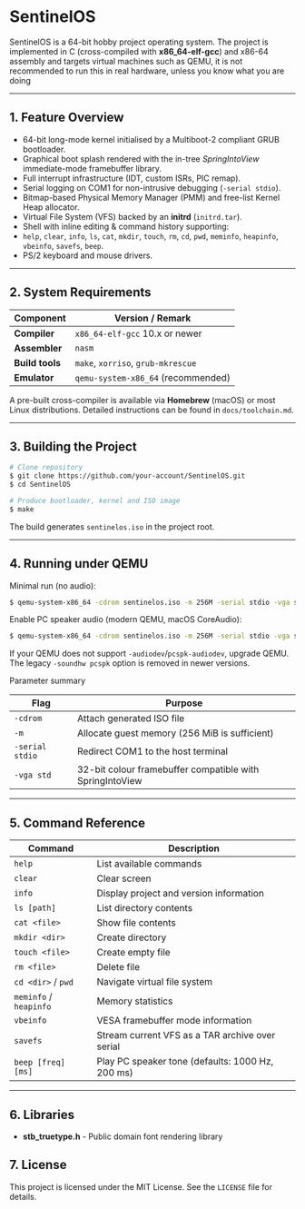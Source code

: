 # SentinelOS

SentinelOS is a 64-bit hobby project operating system. The project is implemented in C (cross-compiled with **x86_64-elf-gcc**) and x86-64 assembly and targets virtual machines such as QEMU, it is not recommended to run this in real hardware, unless you know what you are doing

---

## 1. Feature Overview

* 64-bit long-mode kernel initialised by a Multiboot-2 compliant GRUB bootloader.
* Graphical boot splash rendered with the in-tree *SpringIntoView* immediate-mode framebuffer library.
* Full interrupt infrastructure (IDT, custom ISRs, PIC remap).
* Serial logging on COM1 for non-intrusive debugging (`-serial stdio`).
* Bitmap-based Physical Memory Manager (PMM) and free-list Kernel Heap allocator.
* Virtual File System (VFS) backed by an **initrd** (`initrd.tar`).
* Shell with inline editing & command history supporting:
* `help`, `clear`, `info`, `ls`, `cat`, `mkdir`, `touch`, `rm`, `cd`, `pwd`, `meminfo`, `heapinfo`, `vbeinfo`, `savefs`, `beep`.
* PS/2 keyboard and mouse drivers.


---

## 2. System Requirements

| Component | Version / Remark |
|-----------|------------------|
| **Compiler** | `x86_64-elf-gcc` 10.x or newer |
| **Assembler** | `nasm` |
| **Build tools** | `make`, `xorriso`, `grub-mkrescue` |
| **Emulator** | `qemu-system-x86_64` (recommended) |

A pre-built cross-compiler is available via **Homebrew** (macOS) or most Linux distributions. Detailed instructions can be found in `docs/toolchain.md`.

---

## 3. Building the Project

```bash
# Clone repository
$ git clone https://github.com/your-account/SentinelOS.git
$ cd SentinelOS

# Produce bootloader, kernel and ISO image
$ make
```

The build generates `sentinelos.iso` in the project root.

---

## 4. Running under QEMU

Minimal run (no audio):
```bash
$ qemu-system-x86_64 -cdrom sentinelos.iso -m 256M -serial stdio -vga std
```

Enable PC speaker audio (modern QEMU, macOS CoreAudio):
```bash
$ qemu-system-x86_64 -cdrom sentinelos.iso -m 256M -serial stdio -vga std -audiodev coreaudio,id=ca -machine pcspk-audiodev=ca
```

If your QEMU does not support `-audiodev`/`pcspk-audiodev`, upgrade QEMU. The legacy `-soundhw pcspk` option is removed in newer versions.

Parameter summary

| Flag | Purpose |
|------|---------|
| `-cdrom` | Attach generated ISO file |
| `-m` | Allocate guest memory (256 MiB is sufficient) |
| `-serial stdio` | Redirect COM1 to the host terminal |
| `-vga std` | 32-bit colour framebuffer compatible with SpringIntoView |

---

## 5. Command Reference

| Command | Description |
|---------|-------------|
| `help` | List available commands |
| `clear` | Clear screen |
| `info` | Display project and version information |
| `ls [path]` | List directory contents |
| `cat <file>` | Show file contents |
| `mkdir <dir>` | Create directory |
| `touch <file>` | Create empty file |
| `rm <file>` | Delete file |
| `cd <dir>` / `pwd` | Navigate virtual file system |
| `meminfo` / `heapinfo` | Memory statistics |
| `vbeinfo` | VESA framebuffer mode information |
| `savefs` | Stream current VFS as a TAR archive over serial |
| `beep [freq] [ms]` | Play PC speaker tone (defaults: 1000 Hz, 200 ms) |

---

## 6. Libraries

- **stb_truetype.h** - Public domain font rendering library

## 7. License

This project is licensed under the MIT License. See the `LICENSE` file for details.
